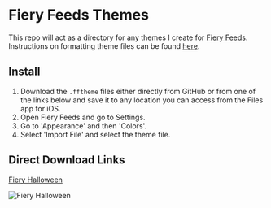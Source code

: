# Fiery Feeds Themes

This repo will act as a directory for any themes I create for [Fiery Feeds](https://itunes.apple.com/us/app/fiery-feeds-rss-reader/id1158763303?mt=8&uo=4&at=10l8rH). Instructions on formatting theme files can be found [here](http://blog.cocoacake.net/fiery-feeds-custom-themes).

## Install

1. Download the `.fftheme` files either directly from GitHub or from one of the links below and save it to any location you can access from the Files app for iOS.
2. Open Fiery Feeds and go to Settings.
3. Go to 'Appearance' and then 'Colors'.
4. Select 'Import File' and select the theme file.

## Direct Download Links

[Fiery Halloween](fiery://addTheme/https%3A%2F%2Fbirchtree.nyc3.digitaloceanspaces.com%2FFiery%2520Halloween.fftheme)

![Fiery Halloween](https://birchtree.nyc3.digitaloceanspaces.com/images/Fiery%20Feeds%20Halloween.png)